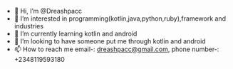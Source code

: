 - 👋 Hi, I’m @Dreashpacc
- 👀 I’m interested in programming(kotlin,java,python,ruby),framework and industries
- 🌱 I’m currently learning kotlin and android
- 💞️ I’m looking to have someone put me through kotlin and android 
- 📫 How to reach me email-: dreashpacc@gmail.com, phone number-: +2348119593180

<!---
Dreashpacc/Dreashpacc is a ✨ special ✨ repository because its `README.md` (this file) appears on your GitHub profile.
You can click the Preview link to take a look at your changes.
--->
